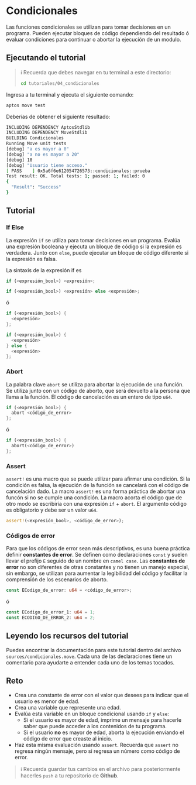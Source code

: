# Condicionales

Las funciones condicionales se utilizan para tomar decisiones en un programa. Pueden ejecutar bloques de código dependiendo del resultado ó evaluar condiciones para continuar o abortar la ejecución de un modulo.

## Ejecutando el tutorial

> :information_source: Recuerda que debes navegar en tu terminal a este directorio:
>```sh
>cd tutoriales/04_condicionales
>```

Ingresa a tu terminal y ejecuta el siguiente comando:

```sh
aptos move test
```

Deberías de obtener el siguiente resultado:
```sh
INCLUDING DEPENDENCY AptosStdlib
INCLUDING DEPENDENCY MoveStdlib
BUILDING Condicionales
Running Move unit tests
[debug] "a es mayor a 0"
[debug] "a no es mayor a 20"
[debug] 10
[debug] "Usuario tiene acceso."
[ PASS    ] 0x5a6f6e612054726573::condicionales::prueba
Test result: OK. Total tests: 1; passed: 1; failed: 0
{
  "Result": "Success"
}
```

## Tutorial

### If Else

La expresión `if` se utiliza para tomar decisiones en un programa. Evalúa una expresión booleana y ejecuta un bloque de código si la expresión es verdadera. Junto con `else`, puede ejecutar un bloque de código diferente si la expresión es falsa.

La sintaxis de la expresión if es

```rust
if (<expresión_bool>) <expresión>;
```
```rust
if (<expresión_bool>) <expresión> else <expresión>;
```

ó

```rust
if (<expresión_bool>) {
  <expresión>
};
```
```rust
if (<expresión_bool>) {
  <expresión>
} else {
  <expresión>
};
```

### Abort

La palabra clave `abort` se utiliza para abortar la ejecución de una función. Se utiliza junto con un código de aborto, que será devuelto a la persona que llama a la función. El código de cancelación es un entero de tipo `u64`.

```rust
if (<expresión_bool>) {
  abort <código_de_error>
};
```
ó
```rust
if (<expresión_bool>) {
  abort(<código_de_error>)
};
```

### Assert

`assert!` es una macro que se puede utilizar para afirmar una condición. Si la condición es falsa, la ejecución de la función se cancelará con el código de cancelación dado. La macro `assert!` es una forma práctica de abortar una funcón si no se cumple una condición. La macro acorta el código que de otro modo se escribiría con una expresión `if` + `abort`. El argumento código es obligatorio y debe ser un valor `u64`.

```rust
assert!(<expresión_bool>, <código_de_error>);
```

### Códigos de error

Para que los códigos de error sean más descriptivos, es una buena práctica definir **constantes de error**. Se definen como declaraciones `const` y suelen llevar el prefijo `E` seguido de un nombre en `camel case`. Las **constantes de error** no son diferentes de otras constantes y no tienen un manejo especial, sin embargo, se utilizan para aumentar la legibilidad del código y facilitar la comprensión de los escenarios de aborto.

```rust
const ECodigo_de_error: u64 = <código_de_error>;
```
ó
```rust
const ECodigo_de_error_1: u64 = 1;
const ECODIGO_DE_ERROR_2: u64 = 2;
```

## Leyendo los recursos del tutorial

Puedes encontrar la documentación para este tutorial dentro del archivo `sources/condicionales.move`. Cada una de las declaraciones tiene un comentario para ayudarte a entender cada uno de los temas tocados.

## Reto

* Crea una constante de error con el valor que desees para indicar que el usuario es menor de edad.
* Crea una variable que represente una edad.
* Evalúa esta variable en un bloque condicional usando `if` y `else`:
  * Si el usuario es mayor de edad, imprime un mensaje para hacerle saber que puede acceder a los contenidos de tu programa.
  * Si el usuario **no** es mayor de edad, aborta la ejecución enviando el código de error que creaste al inicio.
* Haz esta misma evaluación usando `assert`. Recuerda que `assert` no regresa ningún mensaje, pero si regresa un número como código de error.

> :information_source: Recuerda guardar tus cambios en el archivo para posteriormente hacerles `push` a tu repositorio de **Github**.